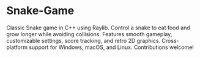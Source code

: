 # Snake-Game
Classic Snake game in C++ using Raylib. Control a snake to eat food and grow longer while avoiding collisions. Features smooth gameplay, customizable settings, score tracking, and retro 2D graphics. Cross-platform support for Windows, macOS, and Linux. Contributions welcome!

